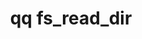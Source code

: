 ---
category: fs
command: fs_read_dir
keywords: qq, qq_cli, fs_read_dir
optional_options:
- alternate: []
  help: Directory path
  name: --path
  required: false
- alternate: []
  help: Directory ID
  name: --id
  required: false
- alternate: []
  help: REST API pagination size to use. This affects the number of API calls made,
    and the structure of the resulting JSON output, but does not affect what entries
    are returned. Note that the system may impose an upper limit on the page size.
  name: --page-size
  required: false
- alternate: []
  help: Snapshot ID to read from
  name: --snapshot
  required: false
- alternate: []
  help: SMB style match pattern.
  name: --smb-pattern
  required: false
permalink: /qq-cli-command-guide/fs/fs_read_dir.html
positional_options: []
sidebar: qq_cli_command_reference_sidebar
summary: This section explains how to use the <code>qq fs_read_dir</code> command.
synopsis: Read directory
title: qq fs_read_dir
usage: qq fs_read_dir [-h] (--path PATH | --id ID) [--page-size PAGE_SIZE] [--snapshot
  SNAPSHOT] [--smb-pattern SMB_PATTERN]
zendesk_source: qq CLI Command Guide

---
